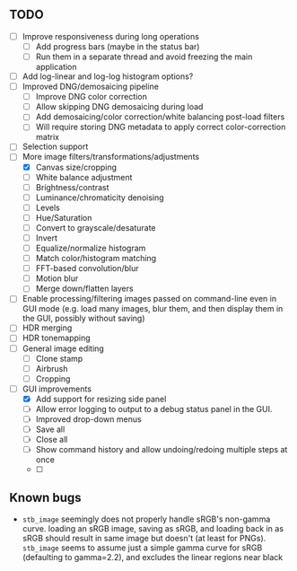 ## TODO

- [ ] Improve responsiveness during long operations
   - [ ] Add progress bars (maybe in the status bar)
   - [ ] Run them in a separate thread and avoid freezing the main application
- [ ] Add log-linear and log-log histogram options?
- [ ] Improved DNG/demosaicing pipeline
   - [ ] Improve DNG color correction
   - [ ] Allow skipping DNG demosaicing during load
   - [ ] Add demosaicing/color correction/white balancing post-load filters
   - [ ] Will require storing DNG metadata to apply correct color-correction matrix
- [ ] Selection support
- [ ] More image filters/transformations/adjustments 
   - [x] Canvas size/cropping
   - [ ] White balance adjustment
   - [ ] Brightness/contrast
   - [ ] Luminance/chromaticity denoising 
   - [ ] Levels
   - [ ] Hue/Saturation
   - [ ] Convert to grayscale/desaturate
   - [ ] Invert
   - [ ] Equalize/normalize histogram
   - [ ] Match color/histogram matching
   - [ ] FFT-based convolution/blur
   - [ ] Motion blur
   - [ ] Merge down/flatten layers
- [ ] Enable processing/filtering images passed on command-line even in GUI mode (e.g. load many images, blur them, and then display them in the GUI, possibly without saving)
- [ ] HDR merging
- [ ] HDR tonemapping
- [ ] General image editing
   - [ ] Clone stamp
   - [ ] Airbrush
   - [ ] Cropping
- [ ] GUI improvements
   - [x] Add support for resizing side panel
   - [ ] Allow error logging to output to a debug status panel in the GUI.
   - [ ] Improved drop-down menus
   - [ ] Save all
   - [ ] Close all
   - [ ] Show command history and allow undoing/redoing multiple steps at once
   - [ ] 

## Known bugs
- ``stb_image`` seemingly does not properly handle sRGB's non-gamma curve. loading an sRGB image, saving as sRGB, and loading back in as sRGB should result in same image but doesn't (at least for PNGs). ``stb_image`` seems to assume just a simple gamma curve for sRGB (defaulting to gamma=2.2), and excludes the linear regions near black
